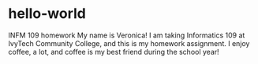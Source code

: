 # hello-world
INFM 109 homework
My name is Veronica!
I am taking Informatics 109 at IvyTech Community College, and this is my homework assignment. I enjoy coffee, a lot, and coffee is my best friend during the school year!
